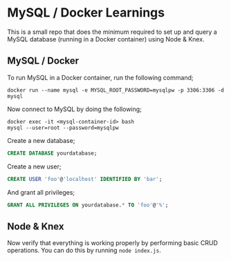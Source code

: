 # MySQL / Docker Learnings

This is a small repo that does the minimum required to set up and query a MySQL database (running in a Docker container) using Node & Knex.

## MySQL / Docker

To run MySQL in a Docker container, run the following command;

```shell
docker run --name mysql -e MYSQL_ROOT_PASSWORD=mysqlpw -p 3306:3306 -d mysql
```

Now connect to MySQL by doing the following;

```shell
docker exec -it <mysql-container-id> bash
mysql --user=root --password=mysqlpw
```

Create a new database;

```sql
CREATE DATABASE yourdatabase;
```

Create a new user;

```sql
CREATE USER 'foo'@'localhost' IDENTIFIED BY 'bar';
```

And grant all privileges;

```sql
GRANT ALL PRIVILEGES ON yourdatabase.* TO 'foo'@'%';
```

## Node & Knex

Now verify that everything is working properly by performing basic CRUD operations. You can do this by running `node index.js`.
